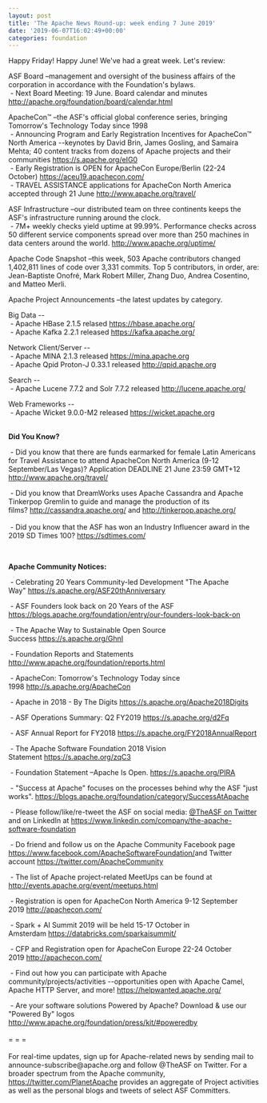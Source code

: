 ```yaml
---
layout: post
title: 'The Apache News Round-up: week ending 7 June 2019'
date: '2019-06-07T16:02:49+00:00'
categories: foundation
---
```

<p>Happy Friday! Happy June! We've had a great week. Let's review:</p> 
  <p>ASF Board –management and oversight of the business affairs of the corporation in accordance with the Foundation's bylaws.<br />&nbsp;- Next Board Meeting: 19 June. Board calendar and minutes <a href="http://apache.org/foundation/board/calendar.html">http://apache.org/foundation/board/calendar.html</a></p> 
  <div> 
    <p>ApacheCon™ –the ASF's official global conference series, bringing Tomorrow's Technology Today since 1998<br />&nbsp;- Announcing Program and Early Registration Incentives for ApacheCon™ North America --keynotes by David Brin, James Gosling, and Samaira Mehta; 40 content tracks from dozens of Apache projects and their communities&nbsp;<a href="https://s.apache.org/eIG0">https://s.apache.org/eIG0</a><br />&nbsp;- Early Registration is OPEN for ApacheCon Europe/Berlin (22-24 October)&nbsp;<a href="https://aceu19.apachecon.com/">https://aceu19.apachecon.com/</a><br />&nbsp;- TRAVEL ASSISTANCE applications for ApacheCon North America accepted through 21 June&nbsp;<a href="http://www.apache.org/travel/">http://www.apache.org/travel/</a></p> 
    <p>ASF Infrastructure –our distributed team on three continents keeps the ASF's infrastructure running around the clock.<br />&nbsp;- 7M+ weekly checks yield uptime at 99.99%. Performance checks across 50 different service components spread over more than 250 machines in data centers around the world.&nbsp;<a href="http://www.apache.org/uptime/">http://www.apache.org/uptime/</a></p> 
    <p>Apache Code Snapshot –this week, 503 Apache contributors changed 1,402,811 lines of code over&nbsp;3,331 commits. Top 5 contributors, in order, are: Jean-Baptiste Onofré, Mark Robert Miller, Zhang Duo, Andrea Cosentino, and Matteo Merli.</p> 
    <p>Apache Project Announcements&nbsp;–the latest updates by category.</p> 
    <p>Big Data --<br />&nbsp;-&nbsp;Apache HBase 2.1.5 relased&nbsp;<a href="https://hbase.apache.org/">https://hbase.apache.org/</a><br />&nbsp;- Apache Kafka 2.2.1 released&nbsp;<a href="https://kafka.apache.org/">https://kafka.apache.org/</a></p> 
    <p>Network Client/Server --<br />&nbsp;-&nbsp;Apache MINA 2.1.3 released&nbsp;<a href="https://mina.apache.org">https://mina.apache.org</a><br />&nbsp;- Apache Qpid Proton-J 0.33.1 released&nbsp;<a href="http://qpid.apache.org">http://qpid.apache.org</a></p> 
    <p>Search --<br />&nbsp;- Apache Lucene 7.7.2 and Solr 7.7.2 released&nbsp;<a href="http://lucene.apache.org/">http://lucene.apache.org/</a></p> 
    <p><a href="http://lucene.apache.org/"></a>Web Frameworks --<br />&nbsp;-&nbsp;Apache Wicket 9.0.0-M2 released&nbsp;<a href="https://wicket.apache.org/">https://wicket.apache.org</a><br /><br /></p> 
    <p><strong>Did You Know?</strong></p> 
    <div> 
      <p>&nbsp;- Did you know that there are funds earmarked for female Latin Americans for Travel Assistance to attend ApacheCon North America (9-12 September/Las Vegas)? Application DEADLINE 21 June 23:59 GMT+12 <a href="http://www.apache.org/travel/">http://www.apache.org/travel/</a></p> 
      <p>&nbsp;- Did you know that DreamWorks uses Apache Cassandra and Apache Tinkerpop Gremlin to guide and manage the production of its films?&nbsp;<a href="http://cassandra.apache.org/">http://cassandra.apache.org/</a>&nbsp;and&nbsp;<a href="http://tinkerpop.apache.org/">http://tinkerpop.apache.org/</a><br /><br />&nbsp;- Did you know that the ASF has won an Industry Influencer award in the 2019 SD Times 100?&nbsp;<a href="https://sdtimes.com/">https://sdtimes.com/</a></p> 
      <p><br /></p> 
      <p><strong>Apache Community Notices:</strong></p> 
    </div> 
    <p>&nbsp;- Celebrating 20 Years Community-led Development &quot;The Apache Way&quot;&nbsp;<a href="https://s.apache.org/ASF20thAnniversary">https://s.apache.org/ASF20thAnniversary</a></p> 
    <p>&nbsp;- ASF Founders look back on 20 Years of the ASF <a href="https://blogs.apache.org/foundation/entry/our-founders-look-back-on">https://blogs.apache.org/foundation/entry/our-founders-look-back-on</a></p> 
    <p>&nbsp;- The Apache Way to Sustainable Open Source Success&nbsp;<a href="https://s.apache.org/GhnI">https://s.apache.org/GhnI</a></p> 
    <p>&nbsp;- Foundation Reports and Statements <a href="http://www.apache.org/foundation/reports.html">http://www.apache.org/foundation/reports.html</a></p> 
    <p>&nbsp;- ApacheCon: Tomorrow's Technology Today since 1998&nbsp;<a href="http://s.apache.org/ApacheCon">http://s.apache.org/ApacheCon</a></p> 
    <p>&nbsp;- Apache in 2018 - By The Digits <a href="https://s.apache.org/Apache2018Digits">https://s.apache.org/Apache2018Digits</a></p> 
    <p>&nbsp;-&nbsp;ASF Operations Summary: Q2 FY2019 <a href="https://s.apache.org/d2Fq">https://s.apache.org/d2Fq</a></p> 
    <p>&nbsp;- ASF Annual Report for FY2018&nbsp;<a href="https://s.apache.org/FY2018AnnualReport">https://s.apache.org/FY2018AnnualReport</a></p> 
    <p>&nbsp;- The Apache Software Foundation 2018 Vision Statement&nbsp;<a href="https://s.apache.org/zqC3">https://s.apache.org/zqC3</a></p> 
    <p>&nbsp;- Foundation Statement –Apache Is Open.&nbsp;<a href="https://s.apache.org/PIRA">https://s.apache.org/PIRA</a></p> 
    <div> 
      <p>&nbsp;- &quot;Success at Apache&quot; focuses on the processes behind why the ASF &quot;just works&quot;. <a href="https://blogs.apache.org/foundation/category/SuccessAtApache">https://blogs.apache.org/foundation/category/SuccessAtApache</a></p> 
    </div> 
    <div> 
      <p>&nbsp;- Please follow/like/re-tweet the ASF on social media: <a href="https://twitter.com/TheASF">@TheASF on Twitter</a> and on LinkedIn at <a href="https://www.linkedin.com/company/the-apache-software-foundation">https://www.linkedin.com/company/the-apache-software-foundation</a></p> 
      <p>&nbsp;- Do friend and follow us on the Apache Community Facebook page <a href="https://www.facebook.com/ApacheSoftwareFoundation/">https://www.facebook.com/ApacheSoftwareFoundation/</a>and Twitter account <a href="https://twitter.com/ApacheCommunity">https://twitter.com/ApacheCommunity</a></p> 
    </div> 
    <div> 
      <p><a href="https://feathercast.apache.org/"></a></p> 
    </div> 
    <div> 
      <p>&nbsp;- The list of Apache project-related MeetUps can be found at <a href="http://events.apache.org/event/meetups.html">http://events.apache.org/event/meetups.html</a></p> 
    </div> 
    <div> 
      <p>&nbsp;- Registration is open for ApacheCon North America 9-12 September 2019&nbsp;<a href="http://apachecon.com/">http://apachecon.com/</a></p> 
      <p>&nbsp;- Spark + AI Summit 2019 will be held 15-17 October in Amsterdam&nbsp;<font color="#bb0000"><a href="https://databricks.com/sparkaisummit/">https://databricks.com/sparkaisummit/</a></font></p> 
      <p>&nbsp;- CFP and Registration open for ApacheCon Europe 22-24 October 2019&nbsp;<a href="http://apachecon.com/">http://apachecon.com/</a></p> 
      <p>&nbsp;- Find out how you can participate with Apache community/projects/activities --opportunities open with Apache Camel, Apache HTTP Server, and more! <a href="https://helpwanted.apache.org/">https://helpwanted.apache.org/</a></p> 
    </div> 
    <div>&nbsp;- Are your software solutions Powered by Apache? Download &amp; use our &quot;Powered By&quot; logos <a href="http://www.apache.org/foundation/press/kit/#poweredby">http://www.apache.org/foundation/press/kit/#poweredby</a></div> 
    <div><br /></div> 
    <div>= = =</div> 
    <div><br /></div> 
    <div>For real-time updates, sign up for Apache-related news by sending mail to announce-subscribe@apache.org and follow @TheASF on Twitter. For a broader spectrum from the Apache community, <a href="https://twitter.com/PlanetApache">https://twitter.com/PlanetApache</a> provides an aggregate of Project activities as well as the personal blogs and tweets of select ASF Committers.</div> 
  </div>

